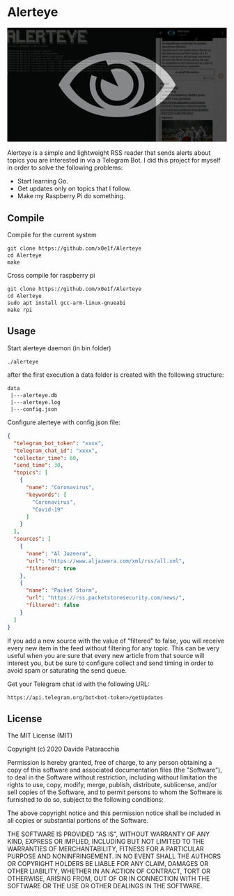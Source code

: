 # Alerteye

![Alerteye header](header.jpg)

Alerteye is a simple and lightweight RSS reader that sends alerts about topics you are interested in via a Telegram Bot. I did this project for myself in order to solve the following problems: 

* Start learning Go.
* Get updates only on topics that I follow.
* Make my Raspberry Pi do something.

## Compile
Compile for the current system
```
git clone https://github.com/x0e1f/Alerteye
cd Alerteye
make
```
Cross compile for raspberry pi

```
git clone https://github.com/x0e1f/Alerteye
cd Alerteye
sudo apt install gcc-arm-linux-gnueabi
make rpi
```

## Usage

Start alerteye daemon (in bin folder)
```
./alerteye
```

after the first execution a data folder is created with the following structure:

```
data
 |---alerteye.db
 |---alerteye.log
 |---config.json
```

Configure alerteye with config.json file:

```json
{
  "telegram_bot_token": "xxxx",
  "telegram_chat_id": "xxxx",
  "collector_time": 60,
  "send_time": 30,
  "topics": [
    {
      "name": "Coronavirus",
      "keywords": [
        "Coronavirus",
        "Covid-19"
      ]
    }
  ],
  "sources": [
    {
      "name": "Al Jazeera",
      "url": "https://www.aljazeera.com/xml/rss/all.xml",
      "filtered": true
    },
    {
      "name": "Packet Storm",
      "url": "https://rss.packetstormsecurity.com/news/",
      "filtered": false
    }
  ]
}
```
If you add a new source with the value of "filtered" to false, you will receive every new item in the feed without filtering for any topic. This can be very useful when you are sure that every new article from that source will interest you, but be sure to configure collect and send timing in order to avoid spam or saturating the send queue.

Get your Telegram chat id with the following URL:

```
https://api.telegram.org/bot<bot-token>/getUpdates
```

## License

The MIT License (MIT)

Copyright (c) 2020 Davide Pataracchia

Permission is hereby granted, free of charge, to any person
obtaining a copy of this software and associated documentation
files (the "Software"), to deal in the Software without
restriction, including without limitation the rights to use,
copy, modify, merge, publish, distribute, sublicense, and/or sell
copies of the Software, and to permit persons to whom the
Software is furnished to do so, subject to the following
conditions:

The above copyright notice and this permission notice shall be
included in all copies or substantial portions of the Software.

THE SOFTWARE IS PROVIDED "AS IS", WITHOUT WARRANTY OF ANY KIND,
EXPRESS OR IMPLIED, INCLUDING BUT NOT LIMITED TO THE WARRANTIES
OF MERCHANTABILITY, FITNESS FOR A PARTICULAR PURPOSE AND
NONINFRINGEMENT. IN NO EVENT SHALL THE AUTHORS OR COPYRIGHT
HOLDERS BE LIABLE FOR ANY CLAIM, DAMAGES OR OTHER LIABILITY,
WHETHER IN AN ACTION OF CONTRACT, TORT OR OTHERWISE, ARISING
FROM, OUT OF OR IN CONNECTION WITH THE SOFTWARE OR THE USE OR
OTHER DEALINGS IN THE SOFTWARE.
